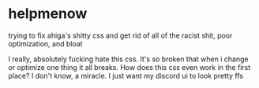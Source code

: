 # helpmenow
trying to fix ahiga's shitty css and get rid of all of the racist shit, poor optimization, and bloat

I really, absolutely fucking hate this css. It's so broken that when i change or optimize one thing it all breaks. 
How does this css even work in the first place? I don't know, a miracle.
I just want my discord ui to look pretty ffs
